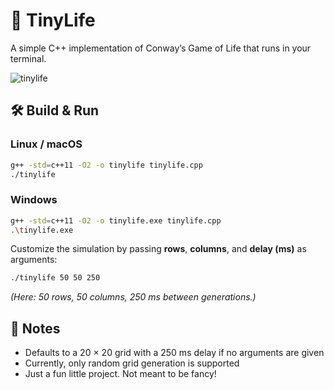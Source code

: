 # 🧬 TinyLife

A simple C++ implementation of Conway’s Game of Life that runs in your terminal.

![tinylife](https://github.com/user-attachments/assets/1dc19cd7-0209-436d-8243-ced6766bc233)

## 🛠 Build & Run

### Linux / macOS
```bash
g++ -std=c++11 -O2 -o tinylife tinylife.cpp
./tinylife
```

### Windows
```bash
g++ -std=c++11 -O2 -o tinylife.exe tinylife.cpp
.\tinylife.exe
```

Customize the simulation by passing **rows**, **columns**, and **delay (ms)** as arguments:

```bash
./tinylife 50 50 250
```

_(Here: 50 rows, 50 columns, 250 ms between generations.)_

## 📝 Notes

* Defaults to a 20 × 20 grid with a 250 ms delay if no arguments are given
* Currently, only random grid generation is supported
* Just a fun little project. Not meant to be fancy!
